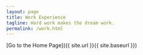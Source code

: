 ```yaml
---
layout: page
title: Work Experience
tagline: Hard work makes the dream work.
permalink: /work.html
---
```



[Go to the Home Page]({{ site.url }}{{ site.baseurl }})
